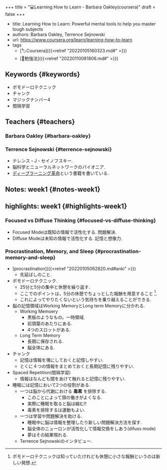 +++
title = "💻Learning How to Learn - Barbara Oakley(coursera)"
draft = false
+++

-   title: Learning How to Learn: Powerful mental tools to help you master tough subjects
-   authors: Barbara Oakley, Terrence Sejnowski
-   url: <https://www.coursera.org/learn/learning-how-to-learn>
-   tags
    -   [🏷Coursera]({{<relref "20220105160323.md#" >}})
    -   [📝勉強法]({{<relref "20220110081806.md#" >}})


## Keywords {#keywords}

-   ポモドーロテクニック
-   チャンク
-   マジックナンバー4
-   間隔学習


## Teachers {#teachers}


### Barbara Oakley {#barbara-oakley}


### Terrence Sejnowski {#terrence-sejnowski}

-   テレンス・J・セイノフスキー.
-   脳科学とニューラルネットワークのパイオニア.
-   [ディープラーニング革命](https://amzn.to/32TZFcy)という書籍を書いている.


## Notes: week1 {#notes-week1}


## highlights: week1 {#highlights-week1}


### Focused vs Diffuse Thinking {#focused-vs-diffuse-thinking}

-   Focused Modeは既知の情報で活性化する. 問題解決.
-   Diffuse Modeは未知の情報で活性化する. 記憶と想像力.


### Procrastination, Memory, and Sleep {#procrastination-memory-and-sleep}

-   [procrastination]({{<relref "20220105062820.md#anki" >}})
    -   先延ばしのこと.
-   ポモドーロテクニック.
    -   25分と5分の集中と休憩を繰り返す.
    -   ここでのポイントは，5分の休憩でちょっとした報酬を用意すること&nbsp;[^fn:1].
    -   これによってやりたくないという気持ちを乗り越えることができる.
-   脳の記憶領域はWorking MemoryとLong term Memoryに分かれる.
    -   Working Memoery
        -   黒板のようなもの，一時領域.
        -   前頭葉のあたりにある.
        -   4つのスロットがある.
    -   Long Term Memory
        -   長期に保存される.
        -   脳全体にある.
-   チャンク
    -   記憶は情報を塊にしておくと記憶しやすい.
    -   とくに４つの情報をまとめておくと長期記憶に残りやすい.
-   Spaced Repetition(間隔学習)
    -   情報はなんども間をあけて触れると記憶に残りやすい.
-   睡眠には記憶において2つの役割がある.
    -   一つは脳から代謝における **毒素** を排除する.
        -   このことによって頭の働きがよくなる.
        -   実際に睡眠を取ると脳は縮む!!
        -   毒素を排除するは運動もよい.
    -   一つは学習や問題解決を助ける.
        -   睡眠中に脳は情報を整理したり新しい問題解決方法を探す.
        -   脳全体のニューロンが活性化して情報交換をしあう(difuss mode)
        -   夢はその結果現れる.
    -   Terrence Sejnowskiのインタビュー.

[^fn:1]: ポモドーロテクニックは知っていたけれども休憩に小さな報酬というのは新しい発想.
